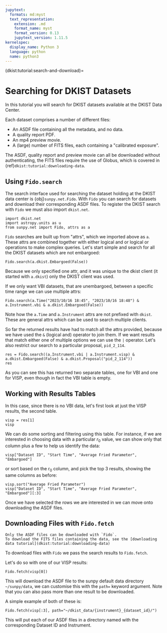 ```yaml
---
jupytext:
  formats: md:myst
  text_representation:
    extension: .md
    format_name: myst
    format_version: 0.13
    jupytext_version: 1.11.5
kernelspec:
  display_name: Python 3
  language: python
  name: python3
---
```

(dkist:tutorial:search-and-download)=
# Searching for DKIST Datasets

In this tutorial you will search for DKIST datasets available at the DKIST Data Center.

Each dataset comprises a number of different files:
  * An ASDF file containing all the metadata, and no data.
  * A quality report PDF.
  * An mp4 preview movie.
  * A (large) number of FITS files, each containing a "calibrated exposure".
  
The ASDF, quality report and preview movie can all be downloaded without authenticating, the FITS files require the use of Globus, which is covered in {ref}`dkist:tutorial:downloading-data`.

## Using `Fido.search`

The search interface used for searching the dataset holding at the DKIST data center is {obj}`sunpy.net.Fido`.
With `Fido` you can search for datasets and download their corresponding ASDF files.
To register the DKIST search with `Fido` we must also import `dkist.net`.

```{code-cell} python
import dkist.net
import astropy.units as u
from sunpy.net import Fido, attrs as a
```

`Fido` searches are built up from "attrs", which we imported above as `a`.
These attrs are combined together with either logical and or logical or operations to make complex queries.
Let's start simple and search for all the DKIST datasets which are not embargoed:

```{code-cell} python
Fido.search(a.dkist.Embargoed(False))
```

Because we only specified one attr, and it was unique to the dkist client (it started with `a.dkist`) only the DKIST client was used.

If we only want VBI datasets, that are unembargoed, between a specific time range we can use multiple attrs:

```{code-cell} python
Fido.search(a.Time("2023/10/16 18:45", "2023/10/16 18:48") & a.Instrument.vbi & a.dkist.Embargoed(False))
```

Note how the `a.Time` and `a.Instrument` attrs are not prefixed with `dkist`.
These are general attrs which can be used to search multiple clients.

So far the returned results have had to match all the attrs provided, because we have used the `&` (logical and) operator to join them.
If we want results that match either one of multiple options we can use the `|` operator.
Let's also restrict our search to a particular proposal, `pid_2_114`.

```{code-cell} python
res = Fido.search((a.Instrument.vbi | a.Instrument.visp) & a.dkist.Embargoed(False) & a.dkist.Proposal("pid_2_114"))
res
```

As you can see this has returned two separate tables, one for VBI and one for VISP, even though in fact the VBI table is empty.

## Working with Results Tables

In this case, since there is no VBI data, let's first look at just the VISP results, the second table.
```{code-cell} python
visp = res[1]
visp
```

We can do some sorting and filtering using this table.
For instance, if we are interested in choosing data with a particular $r_0$ value, we can show only that column plus a few to help us identify the data:
```{code-cell} python
visp["Dataset ID", "Start Time", "Average Fried Parameter", "Embargoed"]
```

or sort based on the $r_0$ column, and pick the top 3 results, showing the same columns as before:
```{code-cell} python
visp.sort("Average Fried Parameter")
visp["Dataset ID", "Start Time", "Average Fried Parameter", "Embargoed"][:3]
```

Once we have selected the rows we are interested in we can move onto downloading the ASDF files.

## Downloading Files with `Fido.fetch`

```{note}
Only the ASDF files can be downloaded with `Fido`.
To download the FITS files containing the data, see the [downloading data tutorial](dkist:tutorial:downloading-data)
```

To download files with `Fido` we pass the search results to `Fido.fetch`.

Let's do so with one of our VISP results:
```{code-cell} python
Fido.fetch(visp[0])
```
This will download the ASDF file to the sunpy default data directory `~/sunpy/data`, we can customise this with the `path=` keyword argument.
Note that you can also pass more than one result to be downloaded.

A simple example of both of these is:

```{code-cell} python
Fido.fetch(visp[:3], path="~/dkist_data/{instrument}_{dataset_id}/")
```

This will put each of our ASDF files in a directory named with the corresponding Dataset ID and Instrument.
